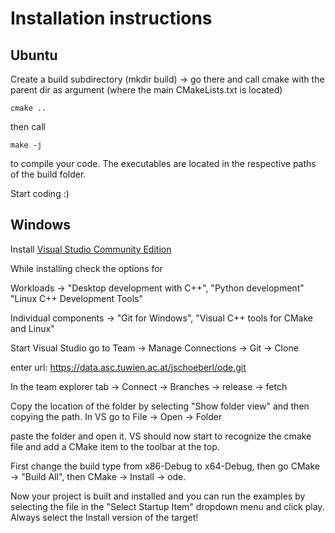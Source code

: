 
Installation instructions
=========================

Ubuntu
------

Create a build subdirectory (mkdir build) -> go there and call cmake with the parent dir as argument
(where the main CMakeLists.txt is located)

```
cmake ..
```

then call
```
make -j
```
to compile your code. The executables are located in the respective paths of the build folder.

Start coding :)


Windows
-------

Install [Visual Studio Community Edition](https://www.visualstudio.com/thank-you-downloading-visual-studio/?sku=Community&rel=15)

While installing check the options for

Workloads -> "Desktop development with C++", "Python development" "Linux C++ Development Tools"

Individual components -> "Git for Windows", "Visual C++ tools for CMake and Linux"

Start Visual Studio
go to Team -> Manage Connections -> Git -> Clone

enter url: https://data.asc.tuwien.ac.at/jschoeberl/ode.git

In the team explorer tab -> Connect -> Branches -> release -> fetch

Copy the location of the folder by selecting "Show folder view" and then copying the path. In VS go
to File -> Open -> Folder

paste the folder and open it. VS should now start to recognize the cmake file and add a CMake item to
the toolbar at the top.

First change the build type from x86-Debug to x64-Debug, then go CMake -> "Build All",
then CMake -> Install -> ode.

Now your project is built and installed and you can run the examples by selecting the file in the
"Select Startup Item" dropdown menu and click play. Always select the Install version of the target!
